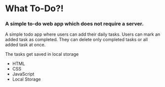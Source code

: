 # What To-Do?!


### A simple to-do web app which does not require a server.

 A simple todo app where users can add their daily tasks.
 Users can mark an added task as completed. 
 They can delete only completed tasks or all added task at once. 
 
 The tasks get saved in local storage



* HTML
* CSS
* JavaScript
* Local Storage

